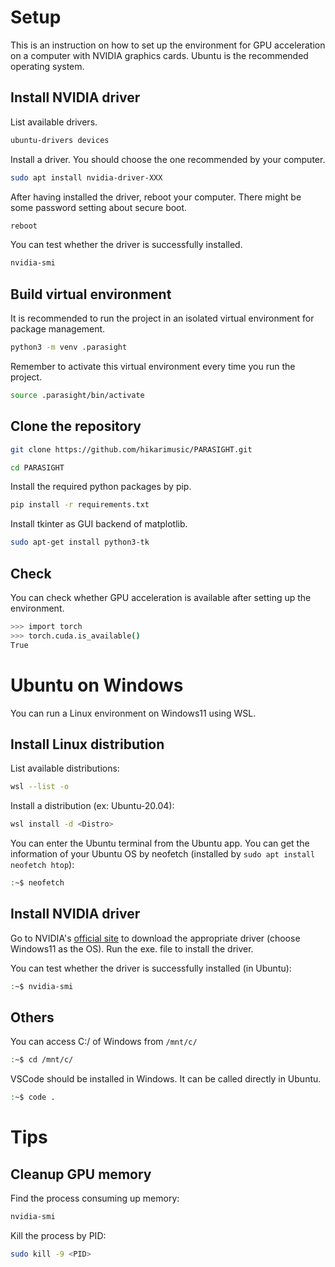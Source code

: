 # Setup

This is an instruction on how to set up the environment for GPU acceleration on a computer with NVIDIA graphics cards. 
Ubuntu is the recommended operating system. 

## Install NVIDIA driver 

List available drivers.

```sh
ubuntu-drivers devices
```

Install a driver. You should choose the one recommended by your computer.

```sh
sudo apt install nvidia-driver-XXX
```

After having installed the driver, reboot your computer. There might be some password setting about secure boot.

```sh
reboot
```

You can test whether the driver is successfully installed.

```sh
nvidia-smi
```

## Build virtual environment

It is recommended to run the project in an isolated virtual environment for package management.

```sh
python3 -m venv .parasight
```

Remember to activate this virtual environment every time you run the project.

```sh
source .parasight/bin/activate
```

## Clone the repository

```sh
git clone https://github.com/hikarimusic/PARASIGHT.git
```

```sh
cd PARASIGHT
```

Install the required python packages by pip.

```sh
pip install -r requirements.txt
```

Install tkinter as GUI backend of matplotlib.

```sh
sudo apt-get install python3-tk
```

## Check 

You can check whether GPU acceleration is available after setting up the environment.

```sh
>>> import torch
>>> torch.cuda.is_available()
True
```

# Ubuntu on Windows

You can run a Linux environment on Windows11 using WSL.

## Install Linux distribution

List available distributions:

```sh
wsl --list -o
```

Install a distribution (ex: Ubuntu-20.04):

```sh
wsl install -d <Distro>
```

You can enter the Ubuntu terminal from the Ubuntu app. You can get the information of your Ubuntu OS by neofetch (installed by `sudo apt install neofetch htop`):

```sh
:~$ neofetch
```

## Install NVIDIA driver

Go to NVIDIA's [official site](https://www.nvidia.com/download/index.aspx) to download the appropriate driver (choose Windows11 as the OS). Run the exe. file to install the driver.

You can test whether the driver is successfully installed (in Ubuntu):

```sh
:~$ nvidia-smi
```

## Others

You can access C:/ of Windows from `/mnt/c/`

```sh
:~$ cd /mnt/c/
```

VSCode should be installed in Windows. It can be called directly in Ubuntu.

```sh
:~$ code .
```

# Tips

## Cleanup GPU memory

Find the process consuming up memory:

```sh
nvidia-smi
```

Kill the process by PID:

```sh
sudo kill -9 <PID>
```
